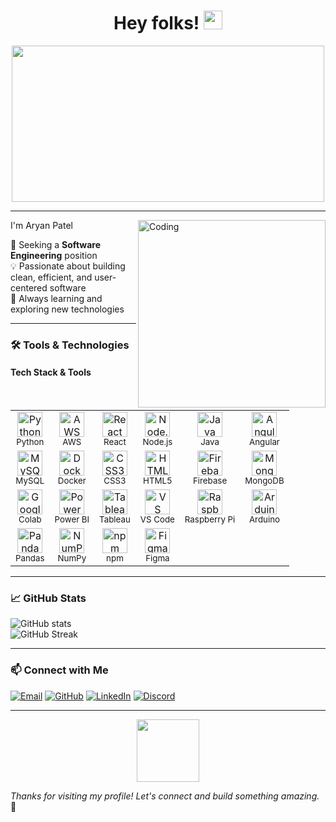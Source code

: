 <div id="header" align="center">
  <h1>
    Hey folks!
    <img src="https://media.giphy.com/media/hvRJCLFzcasrR4ia7z/giphy.gif" width="30px"/>
  </h1>
</div>
<div align="center">
  <img src="[https://media0.giphy.com/media/RbDKaczqWovIugyJmW/giphy.gif?cid=ecf05e47yt8kg1imy1bd0a35cicl2efobwqvt56go6rkfzed&rid=giphy.gif&ct=g](https://media4.giphy.com/media/v1.Y2lkPTc5MGI3NjExajl4dDB3NXZiYm9sc3p6MDVlMGR4N2V3ZXJmM2RmaG5pN2J2MzNtaiZlcD12MV9pbnRlcm5hbF9naWZfYnlfaWQmY3Q9Zw/HscDLzkO8EOTmgkhQP/giphy.gif)" width="500" height="250"/>
</div>

---

I'm Aryan Patel
<img align="right" alt="Coding" width="300" src="https://cdn.dribbble.com/users/1162077/screenshots/3848914/programmer.gif">

🚀 Seeking a **Software Engineering** position  
💡 Passionate about building clean, efficient, and user-centered software  
🌱 Always learning and exploring new technologies  

---

### 🛠️ Tools & Technologies

  <h4>Tech Stack & Tools</h4>
  <br>
<table>
  <tr>
    <td align="center">
      <img src="https://cdn.jsdelivr.net/gh/devicons/devicon/icons/python/python-original.svg" height="40" title="Python"/><br><sub>Python</sub>
    </td>
    <td align="center">
      <img src="https://img.icons8.com/color/48/amazon-web-services.png" height="40" title="AWS"/><br><sub>AWS</sub>
    </td>
    <td align="center">
      <img src="https://cdn.jsdelivr.net/gh/devicons/devicon/icons/react/react-original.svg" height="40" title="React"/><br><sub>React</sub>
    </td>
    <td align="center">
      <img src="https://cdn.jsdelivr.net/gh/devicons/devicon/icons/nodejs/nodejs-original.svg" height="40" title="Node.js"/><br><sub>Node.js</sub>
    </td>
    <td align="center">
      <img src="https://cdn.jsdelivr.net/gh/devicons/devicon/icons/java/java-original.svg" height="40" title="Java"/><br><sub>Java</sub>
    </td>
    <td align="center">
      <img src="https://cdn.jsdelivr.net/gh/devicons/devicon/icons/angularjs/angularjs-original.svg" height="40" title="Angular"/><br><sub>Angular</sub>
    </td>
  </tr>
  <tr>
    <td align="center">
      <img src="https://cdn.jsdelivr.net/gh/devicons/devicon/icons/mysql/mysql-original.svg" height="40" title="MySQL"/><br><sub>MySQL</sub>
    </td>
    <td align="center">
      <img src="https://cdn.jsdelivr.net/gh/devicons/devicon/icons/docker/docker-original.svg" height="40" title="Docker"/><br><sub>Docker</sub>
    </td>
    <td align="center">
      <img src="https://cdn.jsdelivr.net/gh/devicons/devicon/icons/css3/css3-original.svg" height="40" title="CSS3"/><br><sub>CSS3</sub>
    </td>
    <td align="center">
      <img src="https://cdn.jsdelivr.net/gh/devicons/devicon/icons/html5/html5-original.svg" height="40" title="HTML5"/><br><sub>HTML5</sub>
    </td>
    <td align="center">
      <img src="https://cdn.jsdelivr.net/gh/devicons/devicon/icons/firebase/firebase-plain.svg" height="40" title="Firebase"/><br><sub>Firebase</sub>
    </td>
    <td align="center">
      <img src="https://cdn.jsdelivr.net/gh/devicons/devicon/icons/mongodb/mongodb-original.svg" height="40" title="MongoDB"/><br><sub>MongoDB</sub>
    </td>
  </tr>
  <tr>
    <td align="center">
      <img src="https://img.icons8.com/color/48/google-colab.png" height="40" title="Google Colab"/><br><sub>Colab</sub>
    </td>
    <td align="center">
      <img src="https://img.icons8.com/color/48/power-bi.png" height="40" title="Power BI"/><br><sub>Power BI</sub>
    </td>
    <td align="center">
      <img src="https://img.icons8.com/color/48/tableau-software.png" height="40" title="Tableau"/><br><sub>Tableau</sub>
    </td>
    <td align="center">
      <img src="https://cdn.jsdelivr.net/gh/devicons/devicon/icons/vscode/vscode-original.svg" height="40" title="VS Code"/><br><sub>VS Code</sub>
    </td>
    <td align="center">
      <img src="https://img.icons8.com/color/48/raspberry-pi.png" height="40" title="Raspberry Pi"/><br><sub>Raspberry Pi</sub>
    </td>
    <td align="center">
      <img src="https://cdn.jsdelivr.net/gh/devicons/devicon/icons/arduino/arduino-original.svg" height="40" title="Arduino"/><br><sub>Arduino</sub>
    </td>
  </tr>
  <tr>
    <td align="center">
      <img src="https://cdn.jsdelivr.net/gh/devicons/devicon/icons/pandas/pandas-original.svg" height="40" title="Pandas"/><br><sub>Pandas</sub>
    </td>
    <td align="center">
      <img src="https://cdn.jsdelivr.net/gh/devicons/devicon/icons/numpy/numpy-original.svg" height="40" title="NumPy"/><br><sub>NumPy</sub>
    </td>
    <td align="center">
      <img src="https://cdn.jsdelivr.net/gh/devicons/devicon/icons/npm/npm-original-wordmark.svg" height="40" title="npm"/><br><sub>npm</sub>
    </td>
    <td align="center">
      <img src="https://cdn.jsdelivr.net/gh/devicons/devicon/icons/figma/figma-original.svg" height="40" title="Figma"/><br><sub>Figma</sub>
    </td>
  </tr>
</table>


---

### 📈 GitHub Stats

![GitHub stats](https://github-readme-stats.vercel.app/api?username=aryan1901&show_icons=true&theme=radical)  
![GitHub Streak](https://streak-stats.demolab.com/?user=aryan1901&theme=radical)

---

### 📫 Connect with Me

[![Email](https://img.shields.io/badge/-Email-D14836?style=flat-square&logo=gmail&logoColor=white)](mailto:aryanpatel11041@gmail.com)
[![GitHub](https://img.shields.io/badge/-GitHub-181717?style=flat-square&logo=github&logoColor=white)](https://github.com/aryan1901/aryan1901)
[![LinkedIn](https://img.shields.io/badge/-LinkedIn-0077B5?style=flat-square&logo=linkedin&logoColor=white)](https://linkedin.com/in/patelar)
[![Discord](https://img.shields.io/badge/-Discord-5865F2?style=flat-square&logo=discord&logoColor=white)](https://discord.com/users/thor8416)

---

<div id="footer" align="center">
  <img src="https://media.giphy.com/media/M9gbBd9nbDrOTu1Mqx/giphy.gif" width="100"/>
</div>
  
*Thanks for visiting my profile! Let's connect and build something amazing.* 🚀
